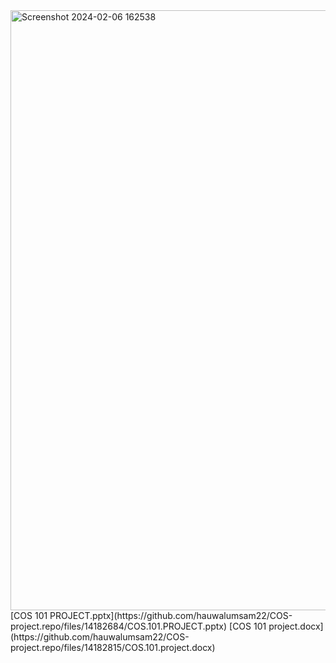 <img width="960" alt="Screenshot 2024-02-06 162538" src="https://github.com/hauwalumsam22/COS-project.repo/assets/149111359/8faa0fed-8699-4c46-9c7a-40094950a8e2">
[COS 101 PROJECT.pptx](https://github.com/hauwalumsam22/COS-project.repo/files/14182684/COS.101.PROJECT.pptx)
[COS 101 project.docx](https://github.com/hauwalumsam22/COS-project.repo/files/14182815/COS.101.project.docx)
